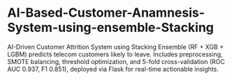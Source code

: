 # AI-Based-Customer-Anamnesis-System-using-ensemble-Stacking
AI-Driven Customer Attrition System using Stacking Ensemble (RF + XGB + LGBM) predicts telecom customers likely to leave. Includes preprocessing, SMOTE balancing, threshold optimization, and 5-fold cross-validation (ROC AUC 0.937, F1 0.851), deployed via Flask for real-time actionable insights.
